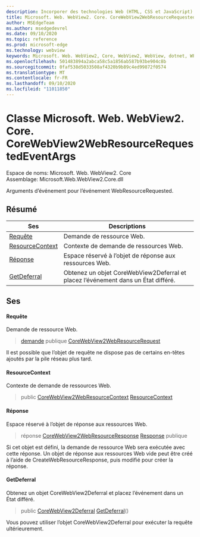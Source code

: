 ```yaml
---
description: Incorporer des technologies Web (HTML, CSS et JavaScript) dans vos applications natives avec le contrôle Microsoft Edge WebView2
title: Microsoft. Web. WebView2. Core. CoreWebView2WebResourceRequestedEventArgs
author: MSEdgeTeam
ms.author: msedgedevrel
ms.date: 09/10/2020
ms.topic: reference
ms.prod: microsoft-edge
ms.technology: webview
keywords: Microsoft. Web. WebView2, Core, WebView2, WebView, dotnet, WPF, WinForms, application, Edge, CoreWebView2, CoreWebView2Controller, contrôle de navigateur, Edge html, Microsoft. Web. WebView2. Core. CoreWebView2WebResourceRequestedEventArgs
ms.openlocfilehash: 501483894a2abca58c5a1856ab587b93be904c8b
ms.sourcegitcommit: 0faf538d5033508af4320b9b89c4ed99872f0574
ms.translationtype: MT
ms.contentlocale: fr-FR
ms.lasthandoff: 09/10/2020
ms.locfileid: "11011850"
---
```

# Classe Microsoft. Web. WebView2. Core. CoreWebView2WebResourceRequestedEventArgs 

Espace de noms: Microsoft. Web. WebView2. Core \
Assemblage: Microsoft.Web.WebView2.Core.dll

Arguments d’événement pour l’événement WebResourceRequested.

## Résumé

 Ses                        | Descriptions
--------------------------------|---------------------------------------------
[Requête](#request) | Demande de ressource Web.
[ResourceContext](#resourcecontext) | Contexte de demande de ressources Web.
[Réponse](#response) | Espace réservé à l’objet de réponse aux ressources Web.
[GetDeferral](#getdeferral) | Obtenez un objet CoreWebView2Deferral et placez l’événement dans un État différé.

## Ses

#### Requête 

Demande de ressource Web.

> [demande](#request) publique [CoreWebView2WebResourceRequest](microsoft-web-webview2-core-corewebview2webresourcerequest.md)

Il est possible que l’objet de requête ne dispose pas de certains en-têtes ajoutés par la pile réseau plus tard.

#### ResourceContext 

Contexte de demande de ressources Web.

> public [CoreWebView2WebResourceContext](./namespace-microsoft-web-webview2-core.md) [ResourceContext](#resourcecontext)

#### Réponse 

Espace réservé à l’objet de réponse aux ressources Web.

> réponse [CoreWebView2WebResourceResponse](microsoft-web-webview2-core-corewebview2webresourceresponse.md) [Response](#response) publique

Si cet objet est défini, la demande de ressource Web sera exécutée avec cette réponse. Un objet de réponse aux ressources Web vide peut être créé à l’aide de CreateWebResourceResponse, puis modifié pour créer la réponse.

#### GetDeferral 

Obtenez un objet CoreWebView2Deferral et placez l’événement dans un État différé.

> public [CoreWebView2Deferral](microsoft-web-webview2-core-corewebview2deferral.md) [GetDeferral](#getdeferral)()

Vous pouvez utiliser l’objet CoreWebView2Deferral pour exécuter la requête ultérieurement.

